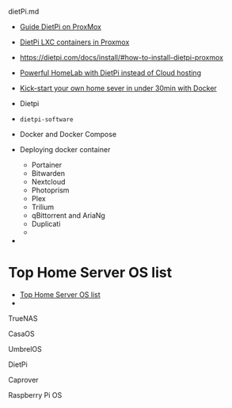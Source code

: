 dietPi.md

- [Guide DietPi on ProxMox](https://dietpi.com/forum/t/guide-dietpi-on-proxmox/4931)
- [DietPi LXC containers in Proxmox](https://dietpi.com/blog/?p=2642)
- https://dietpi.com/docs/install/#how-to-install-dietpi-proxmox
- [Powerful HomeLab with DietPi instead of Cloud hosting](https://medium.com/@takerman/self-hosted-bargain-for-small-business-instead-cloud-hosting-20cbea73b315)
- [Kick-start your own home sever in under 30min with Docker](https://medium.com/@sheldon.chiu1998/kick-start-your-own-home-sever-in-under-30min-with-docker-ef205ef066f8)
- Dietpi
- ```dietpi-software```
- Docker and Docker Compose
- Deploying docker container
  - Portainer
  - Bitwarden
  - Nextcloud
  - Photoprism
  - Plex
  - Trilium
  - qBittorrent and AriaNg
  - Duplicati
  - 

- 

# Top Home Server OS list
- [Top Home Server OS list](https://www.virtualizationhowto.com/2023/09/top-5-home-server-os-distros-for-self-hosting/#h-top-home-server-os-list)
- 
TrueNAS

CasaOS

UmbrelOS

DietPi

Caprover

Raspberry Pi OS
